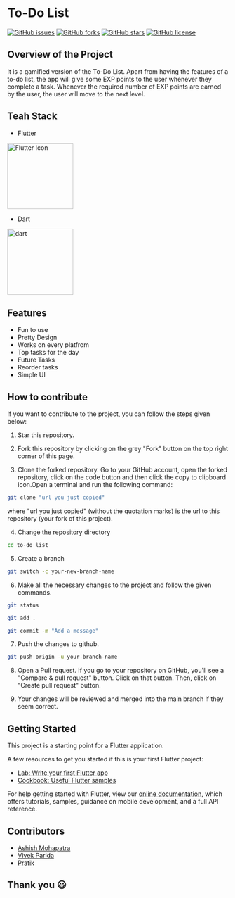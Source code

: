 # To-Do List

[![GitHub issues](https://img.shields.io/github/issues/ashishmohapatra240/todo_list)](https://github.com/ashishmohapatra240/todo_list/issues)
[![GitHub forks](https://img.shields.io/github/forks/ashishmohapatra240/todo_list)](https://github.com/ashishmohapatra240/todo_list/network)
[![GitHub stars](https://img.shields.io/github/stars/ashishmohapatra240/todo_list)](https://github.com/ashishmohapatra240/todo_list/stargazers)
[![GitHub license](https://img.shields.io/github/license/ashishmohapatra240/todo_list)](https://github.com/ashishmohapatra240/todo_list)

## Overview of the Project

It is a gamified version of the To-Do List. Apart from having the features of a to-do list, the app will give some EXP points to the user whenever they complete a task. Whenever the required number of EXP points are earned by the user, the user will move to the next level. 

## Teah Stack
- Flutter
<img src="https://user-images.githubusercontent.com/51419598/152648731-567997ec-ac1c-4a9c-a816-a1fb1882abbe.png" alt="Flutter Icon" width="150px" height="150px">

- Dart
<img src="https://www.vectorlogo.zone/logos/dartlang/dartlang-icon.svg" alt="dart" alt="Dart Icon" width="150px" height="150px">

## Features
- Fun to use
- Pretty Design
- Works on every platfrom
- Top tasks for the day
- Future Tasks
- Reorder tasks
- Simple UI

## How to contribute
If you want to contribute to the project, you can follow the steps given below:

1. Star this repository.

2. Fork this repository by clicking on the grey "Fork" button on the top right corner of this page.

3. Clone the forked repository. Go to your GitHub account, open the forked repository, click on the code button and then click the copy to clipboard icon.Open a terminal and run the following command:
```bash
git clone "url you just copied"
```
where "url you just copied" (without the quotation marks) is the url to this repository (your fork of this project).

4. Change the repository directory
```bash
cd to-do list
```

5. Create a branch
```bash
git switch -c your-new-branch-name
```

6. Make all the necessary changes to the project and follow the given commands.
```bash
git status
```

```bash
git add .
```

```bash
git commit -m "Add a message"
```

7. Push the changes to github.
```bash
git push origin -u your-branch-name
```

8. Open a Pull request. If you go to your repository on GitHub, you'll see a "Compare & pull request" button. Click on that button. Then, click on "Create pull request" button.

9. Your changes will be reviewed and merged into the main branch if they seem correct. 

## Getting Started

This project is a starting point for a Flutter application.

A few resources to get you started if this is your first Flutter project:

- [Lab: Write your first Flutter app](https://flutter.dev/docs/get-started/codelab)
- [Cookbook: Useful Flutter samples](https://flutter.dev/docs/cookbook)

For help getting started with Flutter, view our
[online documentation](https://flutter.dev/docs), which offers tutorials,
samples, guidance on mobile development, and a full API reference.

## Contributors

- [Ashish Mohapatra](https://github.com/ashishmohapatra240)
- [Vivek Parida](https://github.com/VivekParida)
- [Pratik](https://github.com/pratikagr)

## Thank you :smiley:
